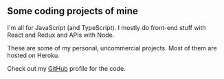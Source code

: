 ## Some coding projects of mine

I'm all for JavaScript (and TypeScript). I mostly do front-end stuff with React and Redux and APIs with Node. 

These are some of my personal, uncommercial projects. Most of them are hosted on Heroku.

Check out my <a href="https://github.com/anttispitkanen" target="_blank">GitHub</a> profile for the code.
